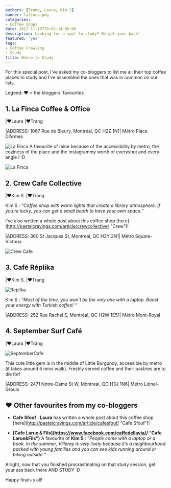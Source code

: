 ```yaml
---
authors: [Trang, Laura, Kim S]
banner: lafinca.png
categories:
- Coffee Shops
date: 2017-11-19T20:02:14-05:00
description: Looking for a spot to study? We got your back!
featured: 'yes'
tags:
- Coffee Crawling
- Study
title: Where to Study
---
```


For this special post, I’ve asked my co-bloggers to list me all their top coffee places to study and I’ve assembled the ones that was in common on our lists.

Legend: &hearts; = the bloggers’ favourites 
 

## 1. La Finca Coffee & Office
|&hearts;Laura
|&hearts;Trang  

|ADDRESS: 1067 Rue de Bleury, Montréal, QC H2Z 1N1| Métro Place D’Armes

![La Finca](/lafinca.png)
A favourite of mine because of the accessibility by metro, the coziness of the place and the instagrammy worth of everyshot and every angle ! :D 

![La Finca](/lafinca3.jpg)


## 2. Crew Cafe Collective 
|&hearts;Kim S.
|&hearts;Trang 

Kim S : <i>“Coffee shop with warm lights that create a library atmosphere. If you’re lucky, you can get a small booth to have your own space.”</i>

I’ve  also written a whole post about this coffee shop [here](http://pastelcravings.com/article/crewcollective/ "Crew”)! 


|ADDRESS: 360 St Jacques St, Montreal, QC H2Y 2N1| Métro Square-Victoria 


![Crew Cafe](/crewcafe1.png)

## 3. Café Réplika

|&hearts;Kim S.
|&hearts;Trang 

![Replika](/replika.png)

Kim S :<i> ”Most of the time, you won’t be the only one with a laptop. Boost your energy with Turkish coffee! “ </i>


|ADDRESS: 252 Rue Rachel E, Montréal, QC H2W 1E51| Métro Mont-Royal

## 4. September Surf Café 

|&hearts;Laura
|&hearts;Trang 

![SeptemberCafe](/septembercafe.png)

This cute little gem is in the middle of Little Burgundy, accessible by metro (it takes around 6 mins walk). Freshly served coffee and their pastries are to die for! 


|ADDRESS: 2471 Notre-Dame St W, Montreal, QC H3J 1N6| Métro Lionel-Groulx 

## &#10084; Other favourites from my co-bloggers 

- **Cafe Sfouf** : **Laura** has written a whole post about this coffee shop [here](http://pastelcravings.com/article/cafesfouf/ “Cafe Sfouf”)! 

- **[Cafe Larue & Fils](https://www.facebook.com/caffedellavia// “Cafe Larue&Fils”)**
 A favourite of **Kim S** : *“People come with a laptop or a book. In the summer, Villeray is very lively because it’s a neighbourhood packed with young families and you can see kids running around or biking outside.“*


Alright, now that you finished procrastinating on that study session, get your ass back there AND STUDY :D 

Happy finals y’all!

